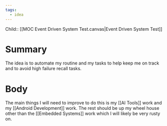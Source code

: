 ```yaml
---
tags:
  - idea
---
```

Child:: [[MOC Event Driven System Test.canvas|Event Driven System Test]]
# Summary 
The idea is to automate my routine and my tasks to help keep me on track and to avoid high failure recall tasks.
# Body
The main things I will need to improve to do this is my [[AI Tools]] work and my [[Android Development]] work. The rest should be up my wheel house other than the [[Embedded Systems]] work which I will likely be very rusty on.
